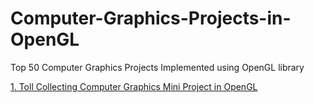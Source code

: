# Computer-Graphics-Projects-in-OpenGL
Top 50 Computer Graphics Projects Implemented using OpenGL library

[1. Toll Collecting Computer Graphics Mini Project in OpenGL](https://www.vtupulse.com/product/toll-collecting-computer-graphics-mini-project-in-opengl/)
